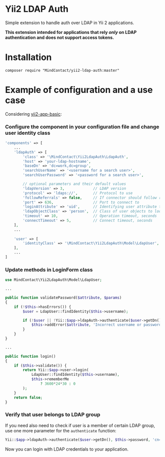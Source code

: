 # Yii2 LDAP Auth
Simple extension to handle auth over LDAP in Yii 2 applications.

**This extension intended for applications that rely *only* on LDAP authentication and does not support access tokens.**

# Installation

```shell script
composer require "MindContact/yii2-ldap-auth:master"
```

# Example of configuration and a use case
Considering [yii2-app-basic](https://github.com/yiisoft/yii2-app-basic): 

### Configure the component in your configuration file and change user identity class
```php
'components' => [
    ...
    'ldapAuth' => [
        'class' => '\MindContact\Yii2LdapAuth\LdapAuth',
        'host' => 'your-ldap-hostname',
        'baseDn' => 'dc=work,dc=group',
        'searchUserName' => '<username for a search user>',
        'searchUserPassword' => '<password for a search user>',

        // optional parameters and their default values
        'ldapVersion' => 3,             // LDAP version
        'protocol' => 'ldaps://',       // Protocol to use           
        'followReferrals' => false,     // If connector should follow referrals
        'port' => 636,                  // Port to connect to
        'loginAttribute' => 'uid',      // Identifying user attribute to look up for
        'ldapObjectClass' => 'person',  // Class of user objects to look up for
        'timeout' => 10,                // Operation timeout, seconds
        'connectTimeout' => 5,          // Connect timeout, seconds
    ],
    ...
    
    'user' => [
        'identityClass' => '\MindContact\Yii2LdapAuth\Model\LdapUser',
    ],
    ...
]
```
### Update methods in LoginForm class
```php
use MindContact\Yii2LdapAuth\Model\LdapUser;

...

public function validatePassword($attribute, $params)
{
    if (!$this->hasErrors()) {
        $user = LdapUser::findIdentity($this->username);

        if (!$user || !Yii::$app->ldapAuth->authenticate($user->getDn(), $this->password) {
            $this->addError($attribute, 'Incorrect username or password.');
        }
    }
}

...

public function login()
{
    if ($this->validate()) {
        return Yii::$app->user->login(
            LdapUser::findIdentity($this->username),
            $this->rememberMe
                ? 3600*24*30 : 0
        );
    }
    return false;
}
```

### Verify that user belongs to LDAP group
If you need also need to check if user is a member of certain LDAP group, use one more parameter
for the `authenticate` function:
```php
Yii::$app->ldapAuth->authenticate($user->getDn(), $this->password, 'cn=auth-user-group')
```

Now you can login with LDAP credentials to your application.
